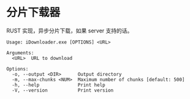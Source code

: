 # 分片下载器

RUST 实现，异步分片下载，如果 server 支持的话。

```
Usage: iDownloader.exe [OPTIONS] <URL>

Arguments:
  <URL>  URL to download

Options:
  -o, --output <DIR>      Output directory
  -m, --max-chunks <NUM>  Maximum number of chunks [default: 500]
  -h, --help              Print help
  -V, --version           Print version
```

